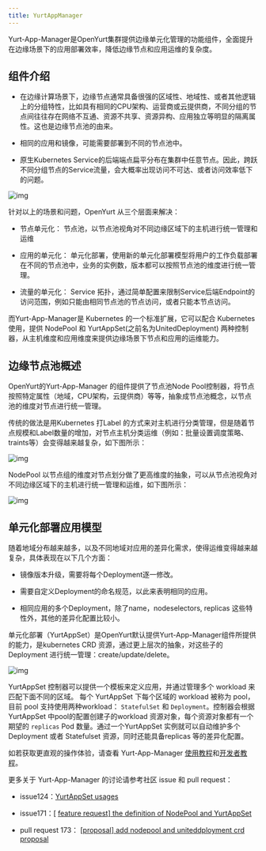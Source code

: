 ```yaml
---
title: YurtAppManager
---
```




Yurt-App-Manager是OpenYurt集群提供边缘单元化管理的功能组件，全面提升在边缘场景下的应用部署效率，降低边缘节点和应用运维的复杂度。



## 组件介绍

- 在边缘计算场景下，边缘节点通常具备很强的区域性、地域性、或者其他逻辑上的分组特性，比如具有相同的CPU架构、运营商或云提供商，不同分组的节点间往往存在网络不互通、资源不共享、资源异构、应用独立等明显的隔离属性。这也是边缘节点池的由来。
- 相同的应用和镜像，可能需要部署到不同的节点池中。

- 原生Kubernetes Service的后端端点扁平分布在集群中任意节点。因此，跨跃不同分组节点的Service流量，会大概率出现访问不可达、或者访问效率低下的问题。

![img](https://intranetproxy.alipay.com/skylark/lark/0/2022/png/31456432/1641890786820-8723fed9-f3fd-43a9-b165-99fb367bb6a3.png)





针对以上的场景和问题，OpenYurt 从三个层面来解决：

- 节点单元化： 节点池，以节点池视角对不同边缘区域下的主机进行统一管理和运维
- 应用的单元化： 单元化部署，使用新的单元化部署模型将用户的工作负载部署在不同的节点池中，业务的实例数，版本都可以按照节点池的维度进行统一管理。

- 流量的单元化： Service 拓扑，通过简单配置来限制Service后端Endpoint的访问范围，例如只能由相同节点池的节点访问，或者只能本节点访问。

而Yurt-App-Manager是 Kubernetes 的一个标准扩展，它可以配合 Kubernetes 使用，提供 NodePool 和 YurtAppSet(之前名为UnitedDeployment) 两种控制器，从主机维度和应用维度来提供边缘场景下节点和应用的运维能力。

## 边缘节点池概述

OpenYurt的Yurt-App-Manager 的组件提供了节点池Node Pool控制器，将节点按照特定属性（地域，CPU架构，云提供商）等等，抽象成节点池概念，以节点池的维度对节点进行统一管理。

传统的做法是用Kubernetes 打Label 的方式来对主机进行分类管理，但是随着节点规模和Label数量的增加，对节点主机分类运维（例如：批量设置调度策略、traints等）会变得越来越复杂，如下图所示：

![img](https://intranetproxy.alipay.com/skylark/lark/0/2022/png/31456432/1641821636032-47106886-a026-484b-b867-ef74ce9e93b6.png)

NodePool 以节点组的维度对节点划分做了更高维度的抽象，可以从节点池视角对不同边缘区域下的主机进行统一管理和运维，如下图所示：



![img](https://intranetproxy.alipay.com/skylark/lark/0/2022/png/31456432/1641822057755-c50eecec-4ae9-4f35-a86f-1fbfe48498af.png)





## 单元化部署应用模型

随着地域分布越来越多，以及不同地域对应用的差异化需求，使得运维变得越来越复杂，具体表现在以下几个方面：

- 镜像版本升级，需要将每个Deployment逐一修改。
- 需要自定义Deployment的命名规范，以此来表明相同的应用。

- 相同应用的多个Deployment，除了name，nodeselectors, replicas 这些特性外，其他的差异化配置比较小。

单元化部署（YurtAppSet）是OpenYurt默认提供Yurt-App-Manager组件所提供的能力，是kubernetes CRD 资源，通过更上层次的抽象，对这些子的Deployment 进行统一管理：create/update/delete。



![img](https://intranetproxy.alipay.com/skylark/lark/0/2022/png/31456432/1641823282158-8e00965d-e17e-4a79-912c-01589f98217e.png)

YurtAppSet 控制器可以提供一个模板来定义应用，并通过管理多个 workload 来匹配下面不同的区域。 每个 YurtAppSet 下每个区域的 workload 被称为 pool， 目前 pool 支持使用两种workload： `StatefulSet` 和 `Deployment`。控制器会根据 YurtAppSet 中pool的配置创建子的workload 资源对象，每个资源对象都有一个期望的 `replicas` Pod 数量。通过一个YurtAppSet 实例就可以自动维护多个 Deployment 或者 Statefulset 资源，同时还能具备replicas 等的差异化配置。







如若获取更直观的操作体验，请查看 Yurt-App-Manager [使用教程](https://link.zhihu.com/?target=https%3A//github.com/alibaba/openyurt/blob/master/docs/tutorial/yurt-app-manager.md)和[开发者教程](https://link.zhihu.com/?target=https%3A//github.com/alibaba/openyurt/blob/master/docs/tutorial/yurt-app-manager-dev.md)。



更多关于 Yurt-App-Manager 的讨论请参考社区 issue 和 pull request：

- issue124：[YurtAppSet usages]( https://github.com/openyurtio/openyurt/issues/124)
- issue171：[ [feature request\] the definition of NodePool and YurtAppSet](https://github.com/openyurtio/openyurt/issues/171)

- pull request 173： [[proposal\] add nodepool and uniteddployment crd proposal](https://link.zhihu.com/?target=https%3A//github.com/alibaba/openyurt/pull/173)


